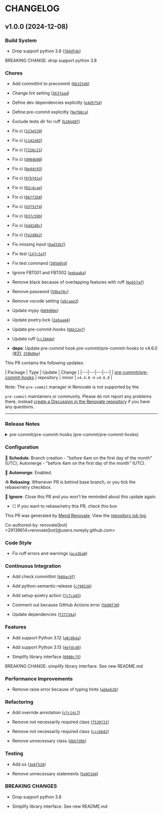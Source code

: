 # CHANGELOG


## v1.0.0 (2024-12-08)

### Build System

- Drop support python 3.8
  ([`f0ddfde`](https://github.com/hiroki0525/autoload_module/commit/f0ddfdeaf1d2e2d79b3b3886bbd12d7b4464a6f5))

BREAKING CHANGE: drop support python 3.8

### Chores

- Add commitlint to precommit
  ([`8b32546`](https://github.com/hiroki0525/autoload_module/commit/8b32546b02cf91eda17c93747bd14c3ad42255a5))

- Change lint setting
  ([`5637aad`](https://github.com/hiroki0525/autoload_module/commit/5637aad25339c68f4c6d2ff3461927b669c56290))

- Define dev dependencies explicitly
  ([`e4d5f54`](https://github.com/hiroki0525/autoload_module/commit/e4d5f5422429e63d10fac21673e5eaece3b4fd24))

- Define pre-commit explicitly
  ([`9ef60ca`](https://github.com/hiroki0525/autoload_module/commit/9ef60ca803d975e5c42b011db3468958da8bc307))

- Exclude tests dir for ruff
  ([`b20440f`](https://github.com/hiroki0525/autoload_module/commit/b20440f9a42b67dea30e471c5cf0e63fee2b25d3))

- Fix ci
  ([`323e539`](https://github.com/hiroki0525/autoload_module/commit/323e539ee311e4868eaa862a4df2948f2e245f00))

- Fix ci
  ([`c142a92`](https://github.com/hiroki0525/autoload_module/commit/c142a92e83fd4441c2e786b399146fc869480122))

- Fix ci
  ([`7226c21`](https://github.com/hiroki0525/autoload_module/commit/7226c211410f52fb9ee31cb64a4d2d0f8e758f6b))

- Fix ci
  ([`d984b80`](https://github.com/hiroki0525/autoload_module/commit/d984b80869c42e7cd488757f7bdc1efea3acea95))

- Fix ci
  ([`0e4dc93`](https://github.com/hiroki0525/autoload_module/commit/0e4dc934770b00fa080f0b3871a3b4ba20ffdd32))

- Fix ci
  ([`9fbfd1e`](https://github.com/hiroki0525/autoload_module/commit/9fbfd1e62a3724e439ffa647b5667548d2f1d0e7))

- Fix ci
  ([`02c4cae`](https://github.com/hiroki0525/autoload_module/commit/02c4caec40c6b507d67d94bf0d3aba2ef3633857))

- Fix ci
  ([`8b7f2b8`](https://github.com/hiroki0525/autoload_module/commit/8b7f2b8efe8c18e808ac0901197491f5739d5416))

- Fix ci
  ([`d3f52f4`](https://github.com/hiroki0525/autoload_module/commit/d3f52f4f122e2d59eb936bd42ede4dadd6582d5c))

- Fix ci
  ([`037c59b`](https://github.com/hiroki0525/autoload_module/commit/037c59b5da9a1dcc3103cee2cda66f60440de28e))

- Fix ci
  ([`4dd2d0c`](https://github.com/hiroki0525/autoload_module/commit/4dd2d0c9bfe3584a6f3a0a7991c434b6895f2c64))

- Fix ci
  ([`fe2d8b2`](https://github.com/hiroki0525/autoload_module/commit/fe2d8b2cde5551cddc081447c34663a78fb80092))

- Fix missing input
  ([`dad32bf`](https://github.com/hiroki0525/autoload_module/commit/dad32bf7dfb1b7506f5d81e06240361a877e392e))

- Fix test
  ([`147c3af`](https://github.com/hiroki0525/autoload_module/commit/147c3afb1039fea342649a133fe7ba76bc3d8821))

- Fix test command
  ([`305b05d`](https://github.com/hiroki0525/autoload_module/commit/305b05d62ff7613f4b2fcc18e623785738766dcd))

- Ignore FBT001 and FBT002
  ([`eebaa6a`](https://github.com/hiroki0525/autoload_module/commit/eebaa6a84eac28db2a0d614a3aa7780b134645b1))

- Remove black because of overlapping features with ruff
  ([`6eb57af`](https://github.com/hiroki0525/autoload_module/commit/6eb57af0ab1bcd7f2e9bc507e103206305aa4616))

- Remove password
  ([`59ba70c`](https://github.com/hiroki0525/autoload_module/commit/59ba70cc253f9feb1d9efe8b694bb9176696ef28))

- Remove vscode setting
  ([`a9caae3`](https://github.com/hiroki0525/autoload_module/commit/a9caae3a87ad205dc8d329e6c10db86b4850a5d4))

- Update mypy
  ([`689d80e`](https://github.com/hiroki0525/autoload_module/commit/689d80e703b5a0e44e438944ba2df41705919d73))

- Update poetry.lock
  ([`2e6aa44`](https://github.com/hiroki0525/autoload_module/commit/2e6aa449fb41a7e0a7c960ed5bc9dde45664cc0b))

- Update pre-commit-hooks
  ([`86b12ef`](https://github.com/hiroki0525/autoload_module/commit/86b12ef97ba1632376898b4ec4a51390ad291212))

- Update ruff
  ([`cc184de`](https://github.com/hiroki0525/autoload_module/commit/cc184de1a47a5581063b266e415b499af1d19da0))

- **deps**: Update pre-commit hook pre-commit/pre-commit-hooks to v4.6.0
  ([#31](https://github.com/hiroki0525/autoload_module/pull/31),
  [`250b0be`](https://github.com/hiroki0525/autoload_module/commit/250b0be544739c4777092f4e86259da58b98c710))

This PR contains the following updates:

| Package | Type | Update | Change | |---|---|---|---| |
  [pre-commit/pre-commit-hooks](https://redirect.github.com/pre-commit/pre-commit-hooks) |
  repository | minor | `v4.4.0` -> `v4.6.0` |

Note: The `pre-commit` manager in Renovate is not supported by the

`pre-commit` maintainers or community. Please do not report any problems there, instead [create a
  Discussion in the Renovate
  repository](https://redirect.github.com/renovatebot/renovate/discussions/new) if you have any
  questions.

---

### Release Notes

<details> <summary>pre-commit/pre-commit-hooks (pre-commit/pre-commit-hooks)</summary>

### [`v4.6.0`](https://redirect.github.com/pre-commit/pre-commit-hooks/releases/tag/v4.6.0):
  pre-commit-hooks v4.6.0

[Compare Source](https://redirect.github.com/pre-commit/pre-commit-hooks/compare/v4.5.0...v4.6.0)

##### Features

- `requirements-txt-fixer`: remove duplicate packages. -
  [#&#8203;1014](https://redirect.github.com/pre-commit/pre-commit-hooks/issues/1014) PR by
  [@&#8203;vhoulbreque-withings](https://redirect.github.com/vhoulbreque-withings). -
  [#&#8203;960](https://redirect.github.com/pre-commit/pre-commit-hooks/issues/960) issue
  [@&#8203;csibe17](https://redirect.github.com/csibe17).

##### Migrating

- `fix-encoding-pragma`: deprecated -- will be removed in 5.0.0. use
  [pyupgrade](https://redirect.github.com/asottile/pyupgrade) or some other tool. -
  [#&#8203;1033](https://redirect.github.com/pre-commit/pre-commit-hooks/issues/1033) PR by
  [@&#8203;mxr](https://redirect.github.com/mxr). -
  [#&#8203;1032](https://redirect.github.com/pre-commit/pre-commit-hooks/issues/1032) issue by
  [@&#8203;mxr](https://redirect.github.com/mxr).

### [`v4.5.0`](https://redirect.github.com/pre-commit/pre-commit-hooks/compare/v4.4.0...v4.5.0)

[Compare Source](https://redirect.github.com/pre-commit/pre-commit-hooks/compare/v4.4.0...v4.5.0)

</details>

### Configuration

📅 **Schedule**: Branch creation - "before 4am on the first day of the month" (UTC), Automerge -
  "before 4am on the first day of the month" (UTC).

🚦 **Automerge**: Enabled.

♻ **Rebasing**: Whenever PR is behind base branch, or you tick the rebase/retry checkbox.

🔕 **Ignore**: Close this PR and you won't be reminded about this update again.

- [ ] <!-- rebase-check -->If you want to rebase/retry this PR, check this box

This PR was generated by [Mend Renovate](https://mend.io/renovate/). View the [repository job
  log](https://developer.mend.io/github/hiroki0525/autoload_module).

<!--renovate-debug:eyJjcmVhdGVkSW5WZXIiOiIzNy40NDAuNyIsInVwZGF0ZWRJblZlciI6IjM4LjE0Mi43IiwidGFyZ2V0QnJhbmNoIjoiZGV2ZWxvcCIsImxhYmVscyI6W119-->

Co-authored-by: renovate[bot] <29139614+renovate[bot]@users.noreply.github.com>

### Code Style

- Fix ruff errors and warnings
  ([`aca3ba0`](https://github.com/hiroki0525/autoload_module/commit/aca3ba0ab996265453b4fb47157db86428bf1c40))

### Continuous Integration

- Add check commitlint
  ([`b60ac9f`](https://github.com/hiroki0525/autoload_module/commit/b60ac9f355afa373f0650c42a9c18f3fb589a0f9))

- Add python-semantic-release
  ([`c798536`](https://github.com/hiroki0525/autoload_module/commit/c798536110da16748606e67d20e36f40662a2f34))

- Add setup-poetry action
  ([`7c7ca45`](https://github.com/hiroki0525/autoload_module/commit/7c7ca45d45de69ac3ba8236a573fdfdc8ada878a))

- Comment out because GitHub Actions error
  ([`5b80730`](https://github.com/hiroki0525/autoload_module/commit/5b80730665706192d2eaf50369a53ca65f1e885e))

- Update dependencies
  ([`f27234a`](https://github.com/hiroki0525/autoload_module/commit/f27234a81d7f1c6c5f60fde7b16c20a01505f127))

### Features

- Add support Python 3.12
  ([`a0c8b4a`](https://github.com/hiroki0525/autoload_module/commit/a0c8b4abdbd834eb68412bda45794bfa90011dd7))

- Add support Python 3.13
  ([`4efdcd8`](https://github.com/hiroki0525/autoload_module/commit/4efdcd8d7c1c3628e171c7f38664888b17b65cf7))

- Simplify library interface
  ([`0980c75`](https://github.com/hiroki0525/autoload_module/commit/0980c75ab35f0418aeb1d7c858377eb4dfc9e0b9))

BREAKING CHANGE: simplify library interface. See new README.md

### Performance Improvements

- Remove raise error because of typing hints
  ([`abbeb2b`](https://github.com/hiroki0525/autoload_module/commit/abbeb2b275ac86f0b83b83932a904b4db8d59c0a))

### Refactoring

- Add override annotation
  ([`cfc14c7`](https://github.com/hiroki0525/autoload_module/commit/cfc14c7e4a2f08448c98001ae026316b558f918a))

- Remove not necessarily required class
  ([`f530731`](https://github.com/hiroki0525/autoload_module/commit/f530731450be28c50ca92689a4b0abd25881139d))

- Remove not necessarily required class
  ([`cccb642`](https://github.com/hiroki0525/autoload_module/commit/cccb642f81df5f13db9fe273ea2f32a42c4a6fa5))

- Remove unnecessary class
  ([`dbb7d9b`](https://github.com/hiroki0525/autoload_module/commit/dbb7d9b8ef0b3cc02af90dcae94568548e670a69))

### Testing

- Add os
  ([`3e6f526`](https://github.com/hiroki0525/autoload_module/commit/3e6f526e232bd68eb2e07a7299e0460175fc6110))

- Remove unnecessary statements
  ([`5e053d4`](https://github.com/hiroki0525/autoload_module/commit/5e053d47de00af23a75881598511797f2d086de9))

### BREAKING CHANGES

- Drop support python 3.8

- Simplify library interface. See new README.md

